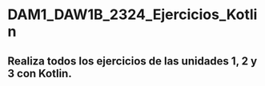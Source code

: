 # DAM1_DAW1B_2324_Ejercicios_Kotlin

## Realiza todos los ejercicios de las unidades 1, 2 y 3 con Kotlin.
